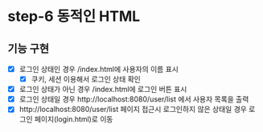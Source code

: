 # step-6 동적인 HTML

## 기능 구현
- [x] 로그인 상태인 경우 /index.html에 사용자의 이름 표시
  - [x] 쿠키, 세션 이용해서 로그인 상태 확인
- [x] 로그인 상태가 아닌 경우 /index.html에 로그인 버튼 표시
- [x] 로그인 상태일 경우 http://localhost:8080/user/list 에서 사용자 목록을 출력
- [x] http://localhost:8080/user/list 페이지 접근시 로그인하지 않은 상태일 경우 로그인 페이지(login.html)로 이동
